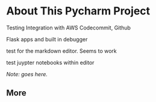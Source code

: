 # About This Pycharm Project 

Testing Integration with AWS Codecommit,  Github

Flask apps  and built in debugger


test for the  markdown editor. Seems to work 

test   juypter notebooks within editor 

*Note: goes here.*

## More